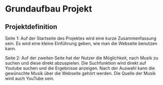 # Grundaufbau Projekt

## Projektdefinition

Seite 1:
Auf der Startseite des Projektes wird eine kurze Zusammenfassung sein. Es wird eine kleine Einführung geben, wie man die Webseite benutzen kann.

Seite 2:
Auf der zweiten Seite hat der Nutzer die Möglichkeit, nach Musik zu suchen und diese direkt abzuspielen. Die Suchfunktion wird direkt auf Youtube suchen und die Ergebnisse anzeigen. Nach der Auswahl kann die gewünschte Musik über die Webseite gehört werden. Die Quelle der Musik wird auch YouTube sein.
